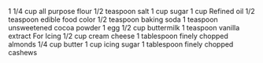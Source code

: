 1 1/4 cup all purpose flour
1/2 teaspoon salt
1 cup sugar
1 cup Refined oil
1/2 teaspoon edible food color
1/2 teaspoon baking soda
1 teaspoon unsweetened cocoa powder
1 egg
1/2 cup buttermilk
1 teaspoon vanilla extract
For Icing
1/2 cup cream cheese
1 tablespoon finely chopped almonds
1/4 cup butter
1 cup icing sugar
1 tablespoon finely chopped cashews
